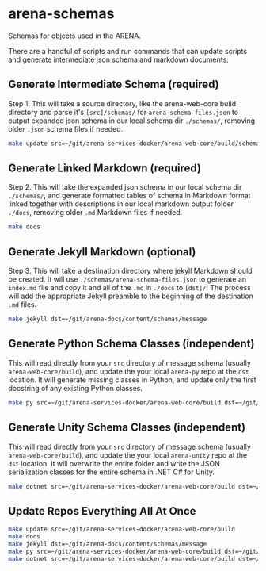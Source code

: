 # arena-schemas
Schemas for objects used in the ARENA.

There are a handful of scripts and run commands that can update scripts and generate intermediate json schema and markdown documents:

## Generate Intermediate Schema (required)
Step 1. This will take a source directory, like the arena-web-core build directory and parse it's `[src]/schemas/` for  `arena-schema-files.json` to output expanded json schema in our local schema dir `./schemas/`, removing older `.json` schema files if needed.
```bash
make update src=~/git/arena-services-docker/arena-web-core/build/schemas
```

## Generate Linked Markdown (required)
Step 2. This will take the expanded json schema in our local schema dir `./schemas/`, and generate formatted tables of schema in Markdown format linked together with descriptions in our local markdown output folder `./docs`, removing older `.md` Markdown files if needed.
```bash
make docs
```

## Generate Jekyll Markdown (optional)
Step 3. This will take a destination directory where jekyll Markdown should be created. It will use `./schemas/arena-schema-files.json` to generate an `index.md` file and copy it and all of the `.md` in `./docs` to `[dst]/`. The process will add the appropriate Jekyll preamble to the beginning of the destination `.md` files.
```bash
make jekyll dst=~/git/arena-docs/content/schemas/message
```

## Generate Python Schema Classes (independent)
This will read directly from your `src` directory of message schema (usually `arena-web-core/build`), and update the your local `arena-py` repo at the `dst` location. It will generate missing classes in Python, and update only the first docstring of any existing Python classes.

```bash
make py src=~/git/arena-services-docker/arena-web-core/build dst=~/git/arena-py/arena
```

## Generate Unity Schema Classes (independent)
This will read directly from your `src` directory of message schema (usually `arena-web-core/build`), and update the your local `arena-unity` repo at the `dst` location. It will overwrite the entire folder and write the JSON serialization classes for the entire schema in .NET C# for Unity.

```bash
make dotnet src=~/git/arena-services-docker/arena-web-core/build dst=~/git/arena-unity/Runtime/Schemas
```

## Update Repos Everything All At Once
```bash
make update src=~/git/arena-services-docker/arena-web-core/build
make docs
make jekyll dst=~/git/arena-docs/content/schemas/message
make py src=~/git/arena-services-docker/arena-web-core/build dst=~/git/arena-py/arena
make dotnet src=~/git/arena-services-docker/arena-web-core/build dst=~/git/arena-unity/Runtime/Schemas
```
